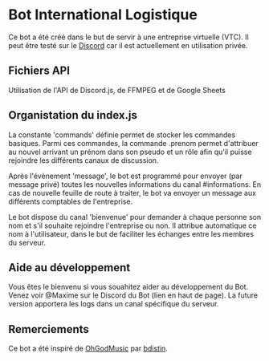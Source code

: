 # Bot International Logistique

Ce bot a été créé dans le but de servir à une entreprise virtuelle (VTC). Il peut être testé sur le [Discord](https://discord.gg/kkT3U5G) car il est actuellement en utilisation privée.

## Fichiers API

Utilisation de l'API de Discord.js, de FFMPEG et de Google Sheets

## Organistation du index.js

La constante 'commands' définie permet de stocker les commandes basiques.
Parmi ces commandes, la commande .prenom permet d'attribuer au nouvel arrivant un prénom dans son pseudo et un rôle afin qu'il puisse rejoindre les différents canaux de discussion.

Après l'évènement 'message', le bot est programmé pour envoyer (par message privé) toutes les nouvelles informations du canal #informations. En cas de nouvelle feuille de route à traiter, le bot va envoyer un message aux différents comptables de l'entreprise.

Le bot dispose du canal 'bienvenue' pour demander à chaque personne son nom et s'il souhaite rejoindre l'entreprise ou non. Il attribue automatique ce nom à l'utilisateur, dans le but de faciliter les échanges entre les membres du serveur.

## Aide au développement

Vous êtes le bienvenu si vous souahitez aider au développement du Bot. Venez voir @Maxime sur le Discord du Bot (lien en haut de page).
La future version apportera les logs dans un canal spécifique du serveur.

## Remerciements

Ce bot a été inspiré de [OhGodMusic](https://github.com/bdistin/OhGodMusicBot) par [bdistin](https://github.com/bdistin).
